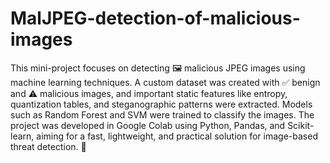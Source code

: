 # MalJPEG-detection-of-malicious-images
This mini-project focuses on detecting 🖼️ malicious JPEG images using machine learning techniques. A custom dataset was created with ✅ benign and ⚠️ malicious images, and important static features like entropy, quantization tables, and steganographic patterns were extracted. Models such as Random Forest and SVM were trained to classify the images. The project was developed in Google Colab using Python, Pandas, and Scikit-learn, aiming for a fast, lightweight, and practical solution for image-based threat detection. 🚀
